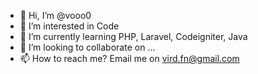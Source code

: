 - 👋 Hi, I’m @vooo0
- 👀 I’m interested in Code
- 🌱 I’m currently learning PHP, Laravel, Codeigniter, Java
- 💞️ I’m looking to collaborate on ...
- 📫 How to reach me? Email me on vird.fn@gmail.com

<!---
vooo0/vooo0 is a ✨ special ✨ repository because its `README.md` (this file) appears on your GitHub profile.
You can click the Preview link to take a look at your changes.
--->
